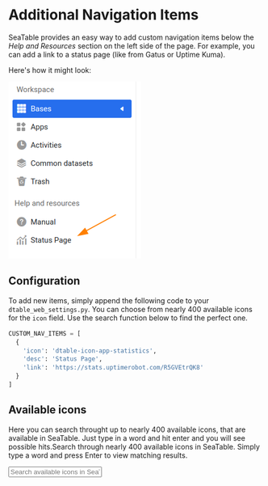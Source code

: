 # Additional Navigation Items

SeaTable provides an easy way to add custom navigation items below the _Help and Resources_ section on the left side of the page. For example, you can add a link to a status page (like from Gatus or Uptime Kuma).

Here's how it might look:

![Nav Items](../assets/images/nav-items.png)

## Configuration

To add new items, simply append the following code to your `dtable_web_settings.py`. You can choose from nearly 400 available icons for the `icon` field. Use the search function below to find the perfect one.

```python
CUSTOM_NAV_ITEMS = [
  {
    'icon': 'dtable-icon-app-statistics',
    'desc': 'Status Page',
    'link': 'https://stats.uptimerobot.com/R5GVEtrQK8'
  }
]
```

## Available icons

Here you can search throught up to nearly 400 available icons, that are available in SeaTable. Just type in a word and hit enter and you will see possible hits.Search through nearly 400 available icons in SeaTable. Simply type a word and press Enter to view matching results.

<input id="iconSearch" class="md-input md-input--stretch mdx-iconsearch__input" placeholder="Search available icons in SeaTable" data-mdx-component="iconsearch-query" onchange="returnAvailableIcons()">
<div id="iconResults"></div>

<!--
.dtable-icon-recycle-bin1
.dtable-icon-department-single-selection
.dtable-icon-decoration
.dtable-icon-dynamic-materials
.dtable-icon-first-page
.dtable-icon-thumbnail
.dtable-icon-next-page
.dtable-icon-previous-page
.dtable-icon-last-page
.dtable-icon-using-templates
.dtable-icon-ai-assistant
.dtable-icon-down1
.dtable-icon-up1
.dtable-icon-refresh
.dtable-icon-table-of-
.dtable-icon-remove-from-toolbar1
.dtable-icon-add-to-toolbar1
.dtable-icon-add-to-toolbar
.dtable-icon-remove-from-toolbar
.dtable-icon-folders1
.dtable-icon-info-circle
.dtable-icon-handwritten-signature-sync
.dtable-icon-handwritten-signature
.dtable-icon-collapse-all
.dtable-icon-expand-all
.dtable-icon-comment1
.dtable-icon-border-style
.dtable-icon-automation-rules1
.dtable-icon-notification-rules
.dtable-icon-app-purchase
.dtable-icon-app-statistics
.dtable-icon-app-address-book
.dtable-icon-app-product-library
.dtable-icon-app-individual-bill
.dtable-icon-app-email
.dtable-icon-app-distribution
.dtable-icon-app-history1
.dtable-icon-app-contract
.dtable-icon-app-post-sale
.dtable-icon-app-logistics
.dtable-icon-app-invoice
.dtable-icon-app-achievement-distribution
.dtable-icon-underline
.dtable-icon-chart
.dtable-icon-text
.dtable-icon-calendar1
.dtable-icon-data-deduplication
.dtable-icon-advanced-statistics
.dtable-icon-gallery
.dtable-icon-kanban
.dtable-icon-page-design
.dtable-icon-timeline
.dtable-icon-map1
.dtable-icon-upload1
.dtable-icon-qr-code
.dtable-icon-monitor1
.dtable-icon-more
.dtable-icon-italic
.dtable-icon-font-color1
.dtable-icon-clear-format
.dtable-icon-bold
.dtable-icon-display1
.dtable-icon-list-ol1
.dtable-icon-list-ul1
.dtable-icon-activities
.dtable-icon-import-from-another-table1
.dtable-icon-monitor
.dtable-icon-custom-color1
.dtable-icon-switch2
.dtable-icon-justify-align
.dtable-icon-font-color
.dtable-icon-increase-indent
.dtable-icon-decrease-indent
.dtable-icon-list-ol-capital-english-letters
.dtable-icon-list-ol-capital-roman-numerals
.dtable-icon-list-ul
.dtable-icon-list-ul-black-square
.dtable-icon-list-ul-hollow-circle
.dtable-icon-list-ol-small-roman-numerals
.dtable-icon-switch1
.dtable-icon-list-ol-small-english-letters
.dtable-icon-custom-color
.dtable-icon-import-from-another-table
.dtable-icon-list-ol-small-greek
.dtable-icon-list-ol
.dtable-icon-align-right
.dtable-icon-horizontal-center
.dtable-icon-align-left
.dtable-icon-bottom-alignment
.dtable-icon-horizontal-distribution
.dtable-icon-top-alignment
.dtable-icon-vertical-center
.dtable-icon-vertical-distribution
.dtable-icon-novice-guide
.dtable-icon-wide
.dtable-icon-narrow1
.dtable-icon-choose-column
.dtable-icon-app-share
.dtable-icon-app-user-management
.dtable-icon-paused
.dtable-icon-app-preview
.dtable-icon-app-authority-management
.dtable-icon-app-settings
.dtable-icon-rule
.dtable-icon-workflow1
.dtable-icon-app-page
.dtable-icon-app-home
.dtable-icon-app-personnel
.dtable-icon-app-star-mark
.dtable-icon-app-history
.dtable-icon-app-edit
.dtable-icon-app-folder
.dtable-icon-app-calendar
.dtable-icon-app-map
.dtable-icon-app-position
.dtable-icon-app-gallery
.dtable-icon-automation-rules
.dtable-icon-dingtalk
.dtable-icon-delete
.dtable-icon-checklist-sync
.dtable-icon-button-sync
.dtable-icon-email-sync
.dtable-icon-link-formulas-sync
.dtable-icon-location-sync
.dtable-icon-creation-time-sync
.dtable-icon-calendar-alt-solid-sync
.dtable-icon-multiple-selection-sync
.dtable-icon-collaborator-sync
.dtable-icon-picture-sync
.dtable-icon-renewal-person-sync
.dtable-icon-duration-sync
.dtable-icon-single-election-sync
.dtable-icon-autonumber-sync
.dtable-icon-link-other-record-sync
.dtable-icon-formula-sync
.dtable-icon-single-line-text-sync
.dtable-icon-rate-sync
.dtable-icon-file-alt-solid-sync
.dtable-icon-long-text-sync
.dtable-icon-url-sync
.dtable-icon-number-sync
.dtable-icon-periodic-sync
.dtable-icon-table-encryption
.dtable-icon-funnel-chart
.dtable-icon-convert
.dtable-icon-include-archived-records
.dtable-icon-exclude-archived-records
.dtable-icon-use-values
.dtable-icon-restore
.dtable-icon-partially-selected
.dtable-icon-workflow
.dtable-icon-rectangular-tree-diagram
.dtable-icon-scan-code
.dtable-icon-a-qr-code
.dtable-icon-histogram
.dtable-icon-bar-chart
.dtable-icon-line-chart
.dtable-icon-area-chart
.dtable-icon-pie-chart
.dtable-icon-scatter-chart
.dtable-icon-combination-chart
.dtable-icon-map
.dtable-icon-heat-map
.dtable-icon-facet-chart
.dtable-icon-card
.dtable-icon-gauge
.dtable-icon-adjust-column
.dtable-icon-private-archive-view
.dtable-icon-private-database
.dtable-icon-up-move
.dtable-icon-down-move
.dtable-icon-flag
.dtable-icon-praise
.dtable-icon-like
.dtable-icon-mysql-database
.dtable-icon-more-menus
.dtable-icon-pdf
.dtable-icon-export-to-new-table
.dtable-icon-pin
.dtable-icon-night-mode
.dtable-icon-day-mode
.dtable-icon-archiving-view
.dtable-icon-recognition-image
.dtable-icon-archive-view
.dtable-icon-extend
.dtable-icon-delete-row
.dtable-icon-delete-column
.dtable-icon-insert-row-above
.dtable-icon-insert-row-below
.dtable-icon-insert-row-left
.dtable-icon-insert-row-right
.dtable-icon-add_members
.dtable-icon-linkage
.dtable-icon-history
.dtable-icon-find_fill
.dtable-icon-data-processing
.dtable-icon-page-designer
.dtable-icon-rules
.dtable-icon-database
.dtable-icon-rate
.dtable-icon-modify-row
.dtable-icon-enlarge1
.dtable-icon-shrink
.dtable-icon-default-scale
.dtable-icon-current-location
.dtable-icon-edit
.dtable-icon-link-formulas
.dtable-icon-folders
.dtable-icon-row-height-quadruple
.dtable-icon-row-height-triple
.dtable-icon-row-height-double
.dtable-icon-row-height-default
.dtable-icon-data-collection-table
.dtable-icon-repeat-value-highlight
.dtable-icon-enterprise-wechat1
.dtable-icon-button
.dtable-icon-send-backward
.dtable-icon-bring-forward
.dtable-icon-bring-to-front
.dtable-icon-send-to-back
.dtable-icon-transfer-deposit
.dtable-icon-revoke
.dtable-icon-redo
.dtable-icon-tip
.dtable-icon-currency
.dtable-icon-narrow
.dtable-icon-enlarge
.dtable-icon-page-size
.dtable-icon-duration
.dtable-icon-system-message
.dtable-icon-recycle-bin
.dtable-icon-abuse-report
.dtable-icon-email
.dtable-icon-share-with-me
.dtable-icon-department
.dtable-icon-api
.dtable-icon-help-center
.dtable-icon-ask-community
.dtable-icon-keyboard-shortcuts
.dtable-icon-member-free
.dtable-icon-down
.dtable-icon-up
.dtable-icon-list-view
.dtable-icon-script
.dtable-icon-implement
.dtable-icon-autonumber
.dtable-icon-color
.dtable-icon-wechat
.dtable-icon-condition-set
.dtable-icon-full-screen
.dtable-icon-video
.dtable-icon-retry
.dtable-icon-print
.dtable-icon-batch-replacement
.dtable-icon-permissions
.dtable-icon-sync
.dtable-icon-member
.dtable-icon-organization-name
.dtable-icon-star
.dtable-icon-todo
.dtable-icon-rotate
.dtable-icon-comment
.dtable-icon-camera
.dtable-icon-check-circle
.dtable-icon-exclamation-circle
.dtable-icon-exclamation-triangle
.dtable-icon-eye
.dtable-icon-eye-slash
.dtable-icon-random-generation
.dtable-icon-hi
.dtable-icon-leave
.dtable-icon-history-mirror-image
.dtable-icon-location
.dtable-icon-insert-left
.dtable-icon-insert-right
.dtable-icon-ascending-order
.dtable-icon-descending-order
.dtable-icon-creat-empty-table
.dtable-icon-import
.dtable-icon-picture-linear
.dtable-icon-creation-time
.dtable-icon-upload
.dtable-icon-update
.dtable-icon-assembly
.dtable-icon-description
.dtable-icon-enterprise-wechat
.dtable-icon-statistic
.dtable-icon-common-dataset
.dtable-icon-link-common-dataset
.dtable-icon-notice
.dtable-icon-all-read
.dtable-icon-modification-record
.dtable-icon-copy-link
.dtable-icon-retract-com
.dtable-icon-mark
.dtable-icon-open-com
.dtable-icon-export
.dtable-icon-copy
.dtable-icon-display
.dtable-icon-retract
.dtable-icon-label
.dtable-icon-personal
.dtable-icon-organization1
.dtable-icon-left
.dtable-icon-right
.dtable-icon-link-other-record
.dtable-icon-url
.dtable-icon-calendar
.dtable-icon-use-help
.dtable-icon-relation
.dtable-icon-formula
.dtable-icon-token
.dtable-icon-x-
.dtable-icon-bell
.dtable-icon-confirm
.dtable-icon-cancel
.dtable-icon-menu
.dtable-icon-x
.dtable-icon-settings
.dtable-icon-admin-op-log
.dtable-icon-groups
.dtable-icon-info
.dtable-icon-mine
.dtable-icon-libraries
.dtable-icon-organization
.dtable-icon-discussion
.dtable-icon-add-line
.dtable-icon-table
.dtable-icon-invite
.dtable-icon-broken-line
.dtable-icon-pie
.dtable-icon-modify-column-type
.dtable-icon-journal
.dtable-icon-freeze
.dtable-icon-cancel-freeze
.dtable-icon-permission-setting
.dtable-icon-share
.dtable-icon-set-up
.dtable-icon-form
.dtable-icon-group
.dtable-icon-statistics
.dtable-icon-apps
.dtable-icon-templates
.dtable-icon-files
.dtable-icon-upward
.dtable-icon-unlock
.dtable-icon-lock
.dtable-icon-creator
.dtable-icon-collaborator
.dtable-icon-hide
.dtable-icon-switch
.dtable-icon-add-table
.dtable-icon-add
.dtable-icon-add-square
.dtable-icon-more-vertical
.dtable-icon-more-level
.dtable-icon-card-view
.dtable-icon-search
.dtable-icon-delete-table
.dtable-icon-folder
.dtable-icon-file
.dtable-icon-filter
.dtable-icon-dtable-logo
.dtable-icon-attachments
.dtable-icon-long-text
.dtable-icon-multiple-selection
.dtable-icon-check-mark
.dtable-icon-return
.dtable-icon-main-view
.dtable-icon-sort
.dtable-icon-single-election
.dtable-icon-fork-number
.dtable-icon-add-files
.dtable-icon-drag
.dtable-icon-open
.dtable-icon-download
.dtable-icon-right-slide
.dtable-icon-left-slide
.dtable-icon-picture
.dtable-icon-single-line-text
.dtable-icon-check-square-solid
.dtable-icon-rename
.dtable-icon-drop-down
.dtable-icon-rich-text
.dtable-icon-number
.dtable-icon-file-alt-solid
.dtable-icon-calendar-alt-solid
-->
